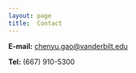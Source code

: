 ```yaml
---
layout: page
title:  Contact
---
```


**E-mail:** chenyu.gao@vanderbilt.edu

**Tel:** (667) 910-5300
